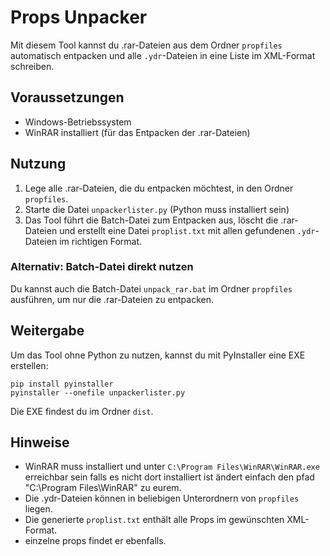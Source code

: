 # Props Unpacker

Mit diesem Tool kannst du .rar-Dateien aus dem Ordner `propfiles` automatisch entpacken und alle `.ydr`-Dateien in eine Liste im XML-Format schreiben.

## Voraussetzungen
- Windows-Betriebssystem
- WinRAR installiert (für das Entpacken der .rar-Dateien)

## Nutzung
1. Lege alle .rar-Dateien, die du entpacken möchtest, in den Ordner `propfiles`.
2. Starte die Datei `unpackerlister.py` (Python muss installiert sein)
3. Das Tool führt die Batch-Datei zum Entpacken aus, löscht die .rar-Dateien und erstellt eine Datei `proplist.txt` mit allen gefundenen `.ydr`-Dateien im richtigen Format.

### Alternativ: Batch-Datei direkt nutzen
Du kannst auch die Batch-Datei `unpack_rar.bat` im Ordner `propfiles` ausführen, um nur die .rar-Dateien zu entpacken.

## Weitergabe
Um das Tool ohne Python zu nutzen, kannst du mit PyInstaller eine EXE erstellen:

```
pip install pyinstaller
pyinstaller --onefile unpackerlister.py
```
Die EXE findest du im Ordner `dist`.

## Hinweise
- WinRAR muss installiert und unter `C:\Program Files\WinRAR\WinRAR.exe` erreichbar sein falls es nicht dort installiert ist ändert einfach den pfad "C:\Program Files\WinRAR\" zu eurem.
- Die .ydr-Dateien können in beliebigen Unterordnern von `propfiles` liegen.
- Die generierte `proplist.txt` enthält alle Props im gewünschten XML-Format.
- einzelne props findet er ebenfalls.
